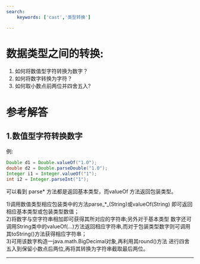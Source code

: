```yaml
---
search:
    keywords: ['cast','类型转换']

---
```



# 数据类型之间的转换: 
1. 如何将数值型字符转换为数字？ 
2. 如何将数字转换为字符？ 
3. 如何取小数点前两位并四舍五入?

# 参考解答

## 1.数值型字符转换数字

例:
```java
Double d1 = Double.valueOf("1.0");
double d2 = Double.parseDouble("1.0");
Integer i1 = Integer.valueOf("1");
int i2 = Integer.parseInt("1");
```
可以看到 parse* 方法都是返回基本类型，而valueOf 方法返回包装类型。



1\)调用数值类型相应包装类中的方法parse_\*_\(String\)或valueOf\(String\) 即可返回相应基本类型或包装类型数值；   
2\)将数字与空字符串相加即可获得其所对应的字符串;另外对于基本类型 数字还可调用String类中的valueOf\(…\)方法返回相应字符串,而对于包装类型数字则可调用其toString\(\)方法获得相应字符串；   
3\)可用该数字构造一java.math.BigDecimal对象,再利用其round\(\)方法 进行四舍五入到保留小数点后两位,再将其转换为字符串截取最后两位。

---
